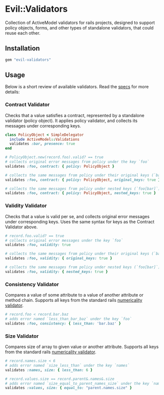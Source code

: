 # Evil::Validators

Collection of ActiveModel validators for rails projects, designed to support policy objects, forms, and other types of standalone validators, that could reuse each other.

## Installation

```ruby
gem "evil-validators"
```

## Usage

Below is a short review of available validators. Read the [specs][specs] for more details:

### Contract Validator

Checks that a value satisfies a contract, represented by a standalone validator (policy object).
It applies policy validator, and collects its messages under corresponding keys.

```ruby
class PolicyObject < SimpleDelegator
  include ActiveModel::Validations
  validates :bar, presence: true
end

# PolicyObject.new(record.foo).valid? == true
# collects original error messages from policy under the key `foo`
validates :foo, contract: { policy: PolicyObject }

# collects the same messages from policy under their original keys (`bar`)
validates :foo, contract: { policy: PolicyObject, original_keys: true }

# collects the same messages from policy under nested keys (`foo[bar]`)
validates :foo, contract: { policy: PolicyObject, nested_keys: true }
```

### Validity Validator

Checks that a value is valid per se, and collects original error messages under corresponding keys.
Uses the same syntax for keys as the Contract Validator above.

```ruby
# record.foo.valid? == true
# collects original error messages under the key `foo`
validates :foo, validity: true

# collects the same messages from policy under their original keys (`bar`)
validates :foo, validity: { original_keys: true }

# collects the same messages from policy under nested keys (`foo[bar]`)
validates :foo, validity: { nested_keys: true }
```

### Consistency Validator

Compares a value of some attribute to a value of another attribute or method chain.
Supports all keys from the standard rails [numericality validator][numericality].

```ruby
# record.foo < record.bar.baz
# adds error named `less_than_bar_baz` under the key `foo`
validates :foo, consistency: { less_than: 'bar.baz' }
```

### Size Validator

Compares size of array to given value or another attribute.
Supports all keys from the standard rails [numericality validator][numericality].

```ruby
# record.names.size < 6
# adds error named `size_less_than` under the key `names`
validates :names, size: { less_than: 6 }

# record.values.size == record.parent&.names&.size
# adds error named `size_equal_to_parent_names_size` under the key `names`
validates :values, size: { equal_to: "parent.names.size" }
```

[specs]: ./spec/evil-validators
[numericality]: http://guides.rubyonrails.org/active_record_validations.html#numericality
